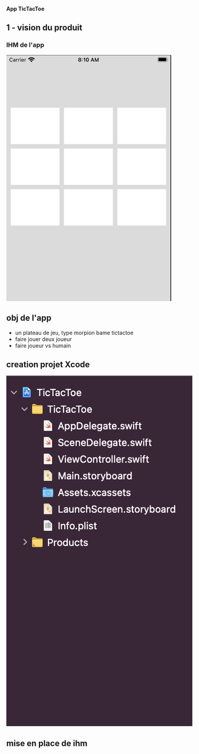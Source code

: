 **App TicTacToe**
## 1 - vision du produit

### IHM de l'app
<img src="ihm.png">

## obj de l'app

- un plateau de jeu, type morpion bame tictactoe
- faire jouer deux joueur
- faire joueur vs humain

## creation projet Xcode
<img src="arbo.png">

## mise en place de ihm
